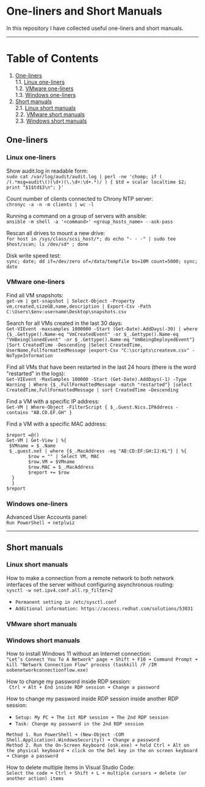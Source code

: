 # One-liners and Short Manuals

In this repository I have collected useful one-liners and short manuals.

***

# Table of Contents
1. [One-liners](#one-liners)  
  1.1. [Linux one-liners](#linux-one-liners)  
  1.2. [VMware one-liners](#vmware-one-liners)  
  1.3. [Windows one-liners](#windows-one-liners)  
2. [Short manuals](#short-manuals)  
  2.1. [Linux short manuals](#linux-short-manuals)  
  2.2. [VMware short manuals](#vmware-short-manuals)  
  2.3. [Windows short manuals](#windows-short-manuals)

## One-liners

### Linux one-liners

Show audit.log in readable form:  
```sudo cat /var/log/audit/audit.log | perl -ne 'chomp; if ( /(.*msg=audit\()(\d+)(\.\d+:\d+.*)/ ) { $td = scalar localtime $2; print "$1$td$3\n"; }'```

Count number of clients connected to Chrony NTP server:  
```chronyc -a -n -m clients | wc -l```

Running a command on a group of servers with ansible:  
```ansible -m shell -a '<command>' <group_hosts_name> --ask-pass```

Rescan all drives to mount a new drive:  
```for host in /sys/class/scsi_host/*; do echo "- - -" | sudo tee $host/scan; ls /dev/sd* ; done```

Disk write speed test:   
```sync; date; dd if=/dev/zero of=/data/tempfile bs=10M count=5000; sync; date```

### VMware one-liners

Find all VM snapshots:  
```get-vm | get-snapshot | Select-Object -Property vm,created,sizeGB,name,description | Export-Csv -Path C:\Users\$env:username\Desktop\snapshots.csv```

Search for all VMs created in the last 30 days:  
```Get-VIEvent -maxsamples 1000000 -Start (Get-Date).AddDays(-30) | where {$_.Gettype().Name-eq "VmCreatedEvent" -or $_.Gettype().Name-eq "VmBeingClonedEvent" -or $_.Gettype().Name-eq "VmBeingDeployedEvent"} |Sort CreatedTime -Descending |Select CreatedTime, UserName,FullformattedMessage |export-Csv "C:\scripts\createvm.csv" -NoTypeInformation```

Find all VMs that have been restarted in the last 24 hours (there is the word "restarted" in the logs):  
```Get-VIEvent -MaxSamples 100000 -Start (Get-Date).AddDays(-1) -Type Warning | Where {$_.FullFormattedMessage -match "restarted"} |select CreatedTime,FullFormattedMessage | sort CreatedTime –Descending```

Find a VM with a specific IP address:  
```Get-VM | Where-Object -FilterScript { $_.Guest.Nics.IPAddress -contains "AB.CD.EF.GH" }```

Find a VM with a specific MAC address:  
```
$report =@() 
Get-VM | Get-View | %{ 
 $VMname = $_.Name 
 $_.guest.net | where {$_.MacAddress -eq "AB:CD:EF:GH:IJ:KL"} | %{
        $row = "" | Select VM, MAC
        $row.VM = $VMname 
        $row.MAC = $_.MacAddress 
        $report += $row 
  } 
  } 
$report
```

### Windows one-liners

Advanced User Accounts panel:  
```Run PowerShell ➜ netplwiz```

***

## Short manuals

### Linux short manuals

How to make a connection from a remote network to both network interfaces of the server without configuring asynchronous routing:  
```sysctl -w net.ipv4.conf.all.rp_filter=2```
- ```Permanent setting in /etc/sysctl.conf```
- ```Additional information: https://access.redhat.com/solutions/53031```

### VMware short manuals

### Windows short manuals

How to install Windows 11 without an Internet connection:  
```"Let’s Connect You To A Network" page ➜ Shift + F10 ➜ Command Prompt ➜ kill "Network Connection Flow" process (taskkill /F /IM oobenetworkconnectionflow.exe)```

How to change my password inside RDP session:  
``` Ctrl + Alt + End inside RDP session ➜ Change a password```

How to change my password inside RDP session inside another RDP session:  
- ```Setup: My PC ➜ The 1st RDP session ➜ The 2nd RDP session```  
- ```Task: Change my password in the 2nd RDP session```

```Method 1. Run PowerShell ➜ (New-Object -COM Shell.Application).WindowsSecurity() ➜ Change a password```  
```Method 2. Run the On-Screen Keyboard (osk.exe) ➜ hold Ctrl + Alt on the physical keyboard ➜ click on the Del key in the on screen keyboard ➜ Change a password```  

How to delete multiple items in Visual Studio Code:  
```Select the code ➜ Ctrl + Shift + L ➜ multiple cursors ➜ delete (or another action) items```
